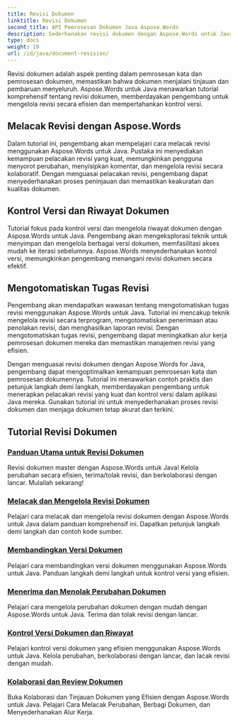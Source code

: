 ```yaml
---
title: Revisi Dokumen
linktitle: Revisi Dokumen
second_title: API Pemrosesan Dokumen Java Aspose.Words
description: Sederhanakan revisi dokumen dengan Aspose.Words untuk Java! Lacak perubahan, kelola kontrol versi, dan otomatisasi tugas revisi dengan mudah.
type: docs
weight: 19
url: /id/java/document-revision/
---
```


Revisi dokumen adalah aspek penting dalam pemrosesan kata dan pemrosesan dokumen, memastikan bahwa dokumen menjalani tinjauan dan pembaruan menyeluruh. Aspose.Words untuk Java menawarkan tutorial komprehensif tentang revisi dokumen, memberdayakan pengembang untuk mengelola revisi secara efisien dan mempertahankan kontrol versi.

## Melacak Revisi dengan Aspose.Words

Dalam tutorial ini, pengembang akan mempelajari cara melacak revisi menggunakan Aspose.Words untuk Java. Pustaka ini menyediakan kemampuan pelacakan revisi yang kuat, memungkinkan pengguna menyorot perubahan, menyisipkan komentar, dan mengelola revisi secara kolaboratif. Dengan menguasai pelacakan revisi, pengembang dapat menyederhanakan proses peninjauan dan memastikan keakuratan dan kualitas dokumen.

## Kontrol Versi dan Riwayat Dokumen

Tutorial fokus pada kontrol versi dan mengelola riwayat dokumen dengan Aspose.Words untuk Java. Pengembang akan mengeksplorasi teknik untuk menyimpan dan mengelola berbagai versi dokumen, memfasilitasi akses mudah ke iterasi sebelumnya. Aspose.Words menyederhanakan kontrol versi, memungkinkan pengembang menangani revisi dokumen secara efektif.

## Mengotomatiskan Tugas Revisi

Pengembang akan mendapatkan wawasan tentang mengotomatiskan tugas revisi menggunakan Aspose.Words untuk Java. Tutorial ini mencakup teknik mengelola revisi secara terprogram, mengotomatiskan penerimaan atau penolakan revisi, dan menghasilkan laporan revisi. Dengan mengotomatiskan tugas revisi, pengembang dapat meningkatkan alur kerja pemrosesan dokumen mereka dan memastikan manajemen revisi yang efisien.

Dengan menguasai revisi dokumen dengan Aspose.Words for Java, pengembang dapat mengoptimalkan kemampuan pemrosesan kata dan pemrosesan dokumennya. Tutorial ini menawarkan contoh praktis dan petunjuk langkah demi langkah, memberdayakan pengembang untuk menerapkan pelacakan revisi yang kuat dan kontrol versi dalam aplikasi Java mereka. Gunakan tutorial ini untuk menyederhanakan proses revisi dokumen dan menjaga dokumen tetap akurat dan terkini.

## Tutorial Revisi Dokumen
### [Panduan Utama untuk Revisi Dokumen](./guide-document-revision/)
Revisi dokumen master dengan Aspose.Words untuk Java! Kelola perubahan secara efisien, terima/tolak revisi, dan berkolaborasi dengan lancar. Mulailah sekarang!
### [Melacak dan Mengelola Revisi Dokumen](./tracking-managing-document-revisions/)
Pelajari cara melacak dan mengelola revisi dokumen dengan Aspose.Words untuk Java dalam panduan komprehensif ini. Dapatkan petunjuk langkah demi langkah dan contoh kode sumber.
### [Membandingkan Versi Dokumen](./comparing-document-versions/)
Pelajari cara membandingkan versi dokumen menggunakan Aspose.Words untuk Java. Panduan langkah demi langkah untuk kontrol versi yang efisien.
### [Menerima dan Menolak Perubahan Dokumen](./accepting-rejecting-document-changes/)
Pelajari cara mengelola perubahan dokumen dengan mudah dengan Aspose.Words untuk Java. Terima dan tolak revisi dengan lancar.
### [Kontrol Versi Dokumen dan Riwayat](./document-version-control-history/)
Pelajari kontrol versi dokumen yang efisien menggunakan Aspose.Words untuk Java. Kelola perubahan, berkolaborasi dengan lancar, dan lacak revisi dengan mudah.
### [Kolaborasi dan Review Dokumen](./document-collaboration-review/)
Buka Kolaborasi dan Tinjauan Dokumen yang Efisien dengan Aspose.Words untuk Java. Pelajari Cara Melacak Perubahan, Berbagi Dokumen, dan Menyederhanakan Alur Kerja.